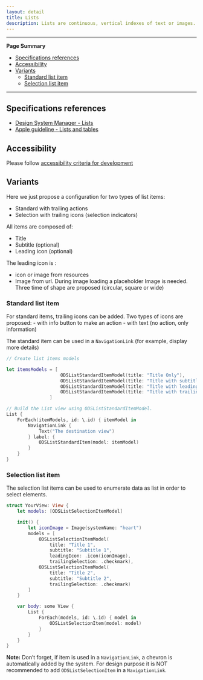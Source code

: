 ```yaml
---
layout: detail
title: Lists
description: Lists are continuous, vertical indexes of text or images.
---
```


---

**Page Summary**

* [Specifications references](#specifications-references)
* [Accessibility](#accessibility)
* [Variants](#variants)
   * [Standard list item](#standard-list-item)
   * [Selection list item](#selection-list-item)

---

## Specifications references

- [Design System Manager - Lists](https://system.design.orange.com/0c1af118d/p/09a804-lists/b/669743)
- [Apple guideline - Lists and tables](https://developer.apple.com/design/human-interface-guidelines/components/layout-and-organization/lists-and-tables)

## Accessibility

Please follow [accessibility criteria for development](https://a11y-guidelines.orange.com/en/mobile/ios/)

## Variants
   
Here we just propose a configuration for two types of list items:
- Standard with trailing actions
- Selection with trailing icons (selection indicators) 
  
All items are composed of:
- Title
- Subtitle (optional)
- Leading icon (optional)

The leading icon is :
- icon or image from resources
- Image from url. During image loading a placeholder Image is needed. Three time of shape are proposed (circular, square or wide)
    
 
### Standard list item 
 
 For standard items, trailing icons can be added. Two types of icons are proposed:
    - with info button to make an action
    - with text (no action, only information)
    
The standard item can be used in a `NavigationLink` (for example, display more details)

```swift
// Create list items models

let itemsModels = [ 
                    ODSListStandardItemModel(title: "Title Only"),
                    ODSListStandardItemModel(title: "Title with subtitle", subtitle: "subtitle"),    
                    ODSListStandardItemModel(title: "Title with leading icon", leadingIcon: .icon(Image(systemName: "heart"))),
                    ODSListStandardItemModel(title: "Title with trailing action", ODSListItemTrailingActions(displayText: "Details")),
                ]

// Build the List view using ODSListStandardItemModel.
List {
    ForEach(itemModels, id: \.id) { itemModel in
        NavigationLink {
            Text("The destination view")
        } label: {
            ODSListStandardItem(model: itemModel)
        }
    }
}
```

### Selection list item

The selection list items can be used to enumerate data as list in order to select elements.

```swift
struct YourView: View {
    let models: [ODSListSelectionItemModel]

    init() {
        let iconImage = Image(systemName: "heart")
        models = [
            ODSListSelectionItemModel(
                title: "Title 1",
                subtitle: "Subtitle 1",
                leadingIcon: .icon(iconImage),
                trailingSelection: .checkmark),
            ODSListSelectionItemModel(
                title: "Title 2",
                subtitle: "Subtitle 2",
                trailingSelection: .checkmark)
        ]
    }

    var body: some View {
        List {
            ForEach(models, id: \.id) { model in
                ODSListSelectionItem(model: model)
            }
        }
    }
}     
```

**Note:** Don’t forget, if item is used in a `NavigationLink`, a chevron is automatically added by the system. For design purpose it is NOT recommended to add `ODSListSelectionItem` in a `NavigationLink`.

